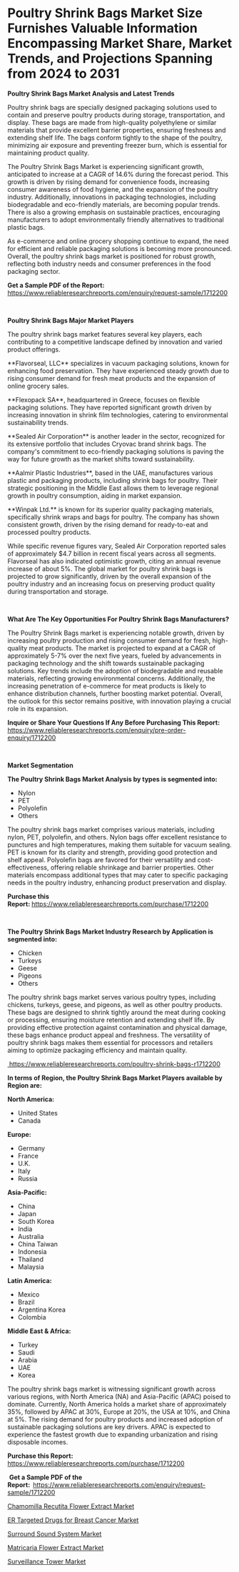 <p><h1>Poultry Shrink Bags Market Size Furnishes Valuable Information Encompassing Market Share, Market Trends, and Projections Spanning from 2024 to 2031</h1></p><p><strong>Poultry Shrink Bags Market Analysis and Latest Trends</strong></p>
<p><p>Poultry shrink bags are specially designed packaging solutions used to contain and preserve poultry products during storage, transportation, and display. These bags are made from high-quality polyethylene or similar materials that provide excellent barrier properties, ensuring freshness and extending shelf life. The bags conform tightly to the shape of the poultry, minimizing air exposure and preventing freezer burn, which is essential for maintaining product quality.</p><p>The Poultry Shrink Bags Market is experiencing significant growth, anticipated to increase at a CAGR of 14.6% during the forecast period. This growth is driven by rising demand for convenience foods, increasing consumer awareness of food hygiene, and the expansion of the poultry industry. Additionally, innovations in packaging technologies, including biodegradable and eco-friendly materials, are becoming popular trends. There is also a growing emphasis on sustainable practices, encouraging manufacturers to adopt environmentally friendly alternatives to traditional plastic bags.</p><p>As e-commerce and online grocery shopping continue to expand, the need for efficient and reliable packaging solutions is becoming more pronounced. Overall, the poultry shrink bags market is positioned for robust growth, reflecting both industry needs and consumer preferences in the food packaging sector.</p></p>
<p><strong>Get a Sample PDF of the Report:&nbsp;</strong> <a href="https://www.reliableresearchreports.com/enquiry/request-sample/1712200?utm_campaign=10&utm_medium=2&utm_source=Github&utm_content=ia&utm_term=22102024&utm_id=poultry-shrink-bags">https://www.reliableresearchreports.com/enquiry/request-sample/1712200</a></p>
<p>&nbsp;</p>
<p><strong>Poultry Shrink Bags Major Market Players</strong></p>
<p><p>The poultry shrink bags market features several key players, each contributing to a competitive landscape defined by innovation and varied product offerings. </p><p>**Flavorseal, LLC** specializes in vacuum packaging solutions, known for enhancing food preservation. They have experienced steady growth due to rising consumer demand for fresh meat products and the expansion of online grocery sales.</p><p>**Flexopack SA**, headquartered in Greece, focuses on flexible packaging solutions. They have reported significant growth driven by increasing innovation in shrink film technologies, catering to environmental sustainability trends. </p><p>**Sealed Air Corporation** is another leader in the sector, recognized for its extensive portfolio that includes Cryovac brand shrink bags. The company's commitment to eco-friendly packaging solutions is paving the way for future growth as the market shifts toward sustainability. </p><p>**Aalmir Plastic Industries**, based in the UAE, manufactures various plastic and packaging products, including shrink bags for poultry. Their strategic positioning in the Middle East allows them to leverage regional growth in poultry consumption, aiding in market expansion.</p><p>**Winpak Ltd.** is known for its superior quality packaging materials, specifically shrink wraps and bags for poultry. The company has shown consistent growth, driven by the rising demand for ready-to-eat and processed poultry products.</p><p>While specific revenue figures vary, Sealed Air Corporation reported sales of approximately $4.7 billion in recent fiscal years across all segments. Flavorseal has also indicated optimistic growth, citing an annual revenue increase of about 5%. The global market for poultry shrink bags is projected to grow significantly, driven by the overall expansion of the poultry industry and an increasing focus on preserving product quality during transportation and storage.</p></p>
<p>&nbsp;</p>
<p><strong>What Are The Key Opportunities For Poultry Shrink Bags Manufacturers?</strong></p>
<p><p>The Poultry Shrink Bags market is experiencing notable growth, driven by increasing poultry production and rising consumer demand for fresh, high-quality meat products. The market is projected to expand at a CAGR of approximately 5-7% over the next five years, fueled by advancements in packaging technology and the shift towards sustainable packaging solutions. Key trends include the adoption of biodegradable and reusable materials, reflecting growing environmental concerns. Additionally, the increasing penetration of e-commerce for meat products is likely to enhance distribution channels, further boosting market potential. Overall, the outlook for this sector remains positive, with innovation playing a crucial role in its expansion.</p></p>
<p><strong>Inquire or Share Your Questions If Any Before Purchasing This Report:</strong> <a href="https://www.reliableresearchreports.com/enquiry/pre-order-enquiry/1712200?utm_campaign=10&utm_medium=2&utm_source=Github&utm_content=ia&utm_term=22102024&utm_id=poultry-shrink-bags">https://www.reliableresearchreports.com/enquiry/pre-order-enquiry/1712200</a></p>
<p>&nbsp;</p>
<p><strong>Market Segmentation</strong></p>
<p><strong>The Poultry Shrink Bags Market Analysis by types is segmented into:</strong></p>
<p><ul><li>Nylon</li><li>PET</li><li>Polyolefin</li><li>Others</li></ul></p>
<p><p>The poultry shrink bags market comprises various materials, including nylon, PET, polyolefin, and others. Nylon bags offer excellent resistance to punctures and high temperatures, making them suitable for vacuum sealing. PET is known for its clarity and strength, providing good protection and shelf appeal. Polyolefin bags are favored for their versatility and cost-effectiveness, offering reliable shrinkage and barrier properties. Other materials encompass additional types that may cater to specific packaging needs in the poultry industry, enhancing product preservation and display.</p></p>
<p><strong>Purchase this Report:&nbsp;</strong><a href="https://www.reliableresearchreports.com/purchase/1712200?utm_campaign=10&utm_medium=2&utm_source=Github&utm_content=ia&utm_term=22102024&utm_id=poultry-shrink-bags">https://www.reliableresearchreports.com/purchase/1712200</a></p>
<p>&nbsp;</p>
<p><strong>The Poultry Shrink Bags Market Industry Research by Application is segmented into:</strong></p>
<p><ul><li>Chicken</li><li>Turkeys</li><li>Geese</li><li>Pigeons</li><li>Others</li></ul></p>
<p><p>The poultry shrink bags market serves various poultry types, including chickens, turkeys, geese, and pigeons, as well as other poultry products. These bags are designed to shrink tightly around the meat during cooking or processing, ensuring moisture retention and extending shelf life. By providing effective protection against contamination and physical damage, these bags enhance product appeal and freshness. The versatility of poultry shrink bags makes them essential for processors and retailers aiming to optimize packaging efficiency and maintain quality.</p></p>
<p><a href="https://www.reliableresearchreports.com/poultry-shrink-bags-r1712200?utm_campaign=10&utm_medium=2&utm_source=Github&utm_content=ia&utm_term=22102024&utm_id=poultry-shrink-bags">&nbsp;https://www.reliableresearchreports.com/poultry-shrink-bags-r1712200</a></p>
<p><strong>In terms of Region, the Poultry Shrink Bags Market Players available by Region are:</strong></p>
<p>
    <p> <strong> North America: </strong>
        <ul>
            <li>United States</li>
            <li>Canada</li>
        </ul>
        </p> 
    <p> <strong> Europe: </strong>
        <ul>
            <li>Germany</li>
            <li>France</li>
            <li>U.K.</li>
            <li>Italy</li>
            <li>Russia</li>
        </ul>
        </p> 
    <p> <strong> Asia-Pacific: </strong>
        <ul>
            <li>China</li>
            <li>Japan</li>
            <li>South Korea</li>
            <li>India</li>
            <li>Australia</li>
            <li>China Taiwan</li>
            <li>Indonesia</li>
            <li>Thailand</li>
            <li>Malaysia</li>
        </ul>
        </p> 
    <p> <strong> Latin America: </strong>
        <ul>
            <li>Mexico</li>
            <li>Brazil</li>
            <li>Argentina Korea</li>
            <li>Colombia</li>
        </ul>
        </p> 
    <p> <strong> Middle East & Africa: </strong>
        <ul>
            <li>Turkey</li>
            <li>Saudi</li>
            <li>Arabia</li>
            <li>UAE</li>
            <li>Korea</li>
        </ul>
    </p>
    </p>
<p><p>The poultry shrink bags market is witnessing significant growth across various regions, with North America (NA) and Asia-Pacific (APAC) poised to dominate. Currently, North America holds a market share of approximately 35%, followed by APAC at 30%, Europe at 20%, the USA at 10%, and China at 5%. The rising demand for poultry products and increased adoption of sustainable packaging solutions are key drivers. APAC is expected to experience the fastest growth due to expanding urbanization and rising disposable incomes.</p></p>
<p><strong>Purchase this Report: </strong><a href="https://www.reliableresearchreports.com/purchase/1712200?utm_campaign=10&utm_medium=2&utm_source=Github&utm_content=ia&utm_term=22102024&utm_id=poultry-shrink-bags">https://www.reliableresearchreports.com/purchase/1712200</a></p>
<p>&nbsp;<strong>Get a Sample PDF of the Report:&nbsp;&nbsp;</strong><a href="https://www.reliableresearchreports.com/enquiry/request-sample/1712200?utm_campaign=10&utm_medium=2&utm_source=Github&utm_content=ia&utm_term=22102024&utm_id=poultry-shrink-bags">https://www.reliableresearchreports.com/enquiry/request-sample/1712200</a></p>
<p><strong></strong></p>
<p><p><a href="https://github.com/NancyAlvarado586/Market-Research-Report-List-1/blob/main/chamomilla-recutita-flower-extract-market.md?utm_campaign=10&utm_medium=2&utm_source=Github&utm_content=ia&utm_term=22102024&utm_id=poultry-shrink-bags">Chamomilla Recutita Flower Extract Market</a></p><p><a href="https://www.linkedin.com/pulse/er-targeted-drugs-breast-cancer-market-transformation-comparative-gbflf?utm_campaign=10&utm_medium=2&utm_source=Github&utm_content=ia&utm_term=22102024&utm_id=poultry-shrink-bags">ER Targeted Drugs for Breast Cancer Market</a></p><p><a href="https://issuu.com/reportprime-2/docs/surround-sound-system-market-size-2_86e59af5472aa2?utm_campaign=10&utm_medium=2&utm_source=Github&utm_content=ia&utm_term=22102024&utm_id=poultry-shrink-bags">Surround Sound System Market</a></p><p><a href="https://github.com/kimhelmer83/Market-Research-Report-List-1/blob/main/matricaria-flower-extract-market.md?utm_campaign=10&utm_medium=2&utm_source=Github&utm_content=ia&utm_term=22102024&utm_id=poultry-shrink-bags">Matricaria Flower Extract Market</a></p><p><a href="https://issuu.com/reportprime-2/docs/surveillance-tower-market-size-2030_e4d435e55e2945?utm_campaign=10&utm_medium=2&utm_source=Github&utm_content=ia&utm_term=22102024&utm_id=poultry-shrink-bags">Surveillance Tower Market</a></p></p>
